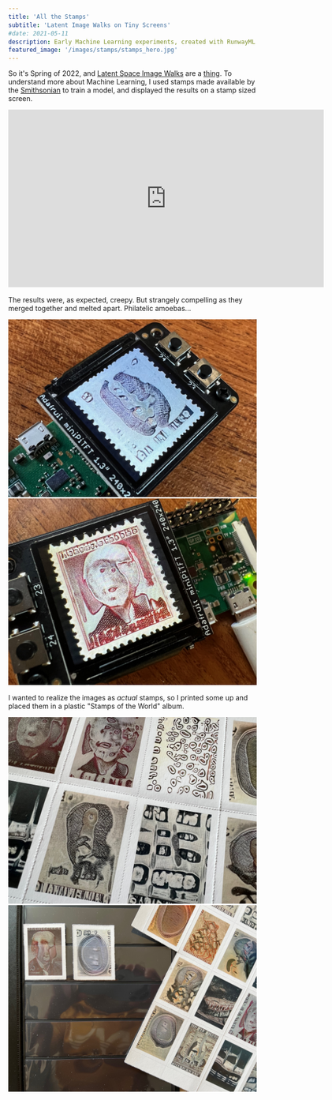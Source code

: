 ```yaml
---
title: 'All the Stamps'
subtitle: 'Latent Image Walks on Tiny Screens'
#date: 2021-05-11
description: Early Machine Learning experiments, created with RunwayML.
featured_image: '/images/stamps/stamps_hero.jpg'
---
```


So it's Spring of 2022, and <a href="https://blog.metaphysic.ai/what-is-the-latent-space-of-an-image-synthesis-system/">Latent Space Image Walks</a> are a <a href ="https://techcrunch.com/2022/09/13/loab-ai-generated-horror/">thing</a>. To understand more about Machine Learning, I used stamps made available by the <a href="https://postalmuseum.si.edu">Smithsonian</a> to train a model, and displayed the results on a stamp sized screen.

<iframe src="https://player.vimeo.com/video/843581260" width="640" height="360" frameborder="0" allow="autoplay; fullscreen" allowfullscreen></iframe>

The results were, as expected, creepy. But strangely compelling as they merged together and melted apart. Philatelic amoebas...

<img src ="/images/stamps/stamps1.jpeg"/>

<img src ="/images/stamps/stamps2.jpeg"/>

I wanted to realize the images as <em>actual</em> stamps, so I printed some up and placed them in a plastic "Stamps of the World" album.

<img src ="/images/stamps/stamps3.jpeg"/>

<img src ="/images/stamps/stamps4.jpeg"/>